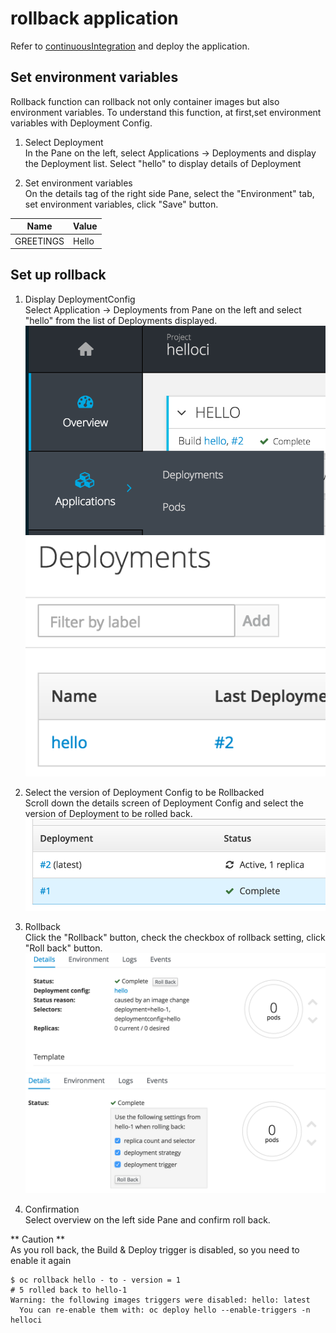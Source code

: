 # rollback application

Refer to [continuousIntegration](../continuousIntegration/continuousIntegration.md) and deploy the application.

## Set environment variables
Rollback function can rollback not only container images but also environment variables. To understand this function, at first,set  environment variables with Deployment Config.

1. Select Deployment  
In the Pane on the left, select Applications -> Deployments and display the Deployment list. Select "hello" to display details of Deployment

2. Set environment variables  
On the details tag of the right side Pane, select the "Environment" tab, set environment variables, click "Save" button.

|Name|Value|
|---|---|
|GREETINGS|Hello|

## Set up rollback

1. Display DeploymentConfig  
Select Application -> Deployments from Pane on the left and select "hello" from the list of Deployments displayed.
![Rollback1](../../3.3/rollback/rollback_1.png)
![Rollback2](../../3.3/rollback/rollback_2.png)

2. Select the version of Deployment Config to be Rollbacked  
Scroll down the details screen of Deployment Config and select the version of Deployment to be rolled back.
![Rollback3](../../3.3/rollback/rollback_3.png)

3. Rollback  
Click the "Rollback" button, check the checkbox of rollback setting, click "Roll back" button.
![Rollback4](../../3.3/rollback/rollback_4.png)
![Rollback5](../../3.3/rollback/rollback_5.png)

4. Confirmation  
Select overview on the left side Pane and confirm roll back.


** Caution **  
As you roll back, the Build & Deploy trigger is disabled, so you need to enable it again


```
$ oc rollback hello - to - version = 1
# 5 rolled back to hello-1
Warning: the following images triggers were disabled: hello: latest
  You can re-enable them with: oc deploy hello --enable-triggers -n helloci
```

